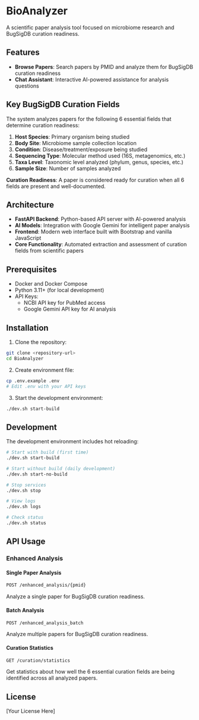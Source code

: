 # BioAnalyzer

A scientific paper analysis tool focused on microbiome research and BugSigDB curation readiness.

## Features

- **Browse Papers**: Search papers by PMID and analyze them for BugSigDB curation readiness
- **Chat Assistant**: Interactive AI-powered assistance for analysis questions

## Key BugSigDB Curation Fields

The system analyzes papers for the following 6 essential fields that determine curation readiness:

1. **Host Species**: Primary organism being studied
2. **Body Site**: Microbiome sample collection location  
3. **Condition**: Disease/treatment/exposure being studied
4. **Sequencing Type**: Molecular method used (16S, metagenomics, etc.)
5. **Taxa Level**: Taxonomic level analyzed (phylum, genus, species, etc.)
6. **Sample Size**: Number of samples analyzed

**Curation Readiness**: A paper is considered ready for curation when all 6 fields are present and well-documented.

## Architecture

- **FastAPI Backend**: Python-based API server with AI-powered analysis
- **AI Models**: Integration with Google Gemini for intelligent paper analysis
- **Frontend**: Modern web interface built with Bootstrap and vanilla JavaScript
- **Core Functionality**: Automated extraction and assessment of curation fields from scientific papers

## Prerequisites

- Docker and Docker Compose
- Python 3.11+ (for local development)
- API Keys:
  - NCBI API key for PubMed access
  - Google Gemini API key for AI analysis

## Installation

1. Clone the repository:
```bash
git clone <repository-url>
cd BioAnalyzer
```

2. Create environment file:
```bash
cp .env.example .env
# Edit .env with your API keys
```

3. Start the development environment:
```bash
./dev.sh start-build
```

## Development

The development environment includes hot reloading:

```bash
# Start with build (first time)
./dev.sh start-build

# Start without build (daily development)
./dev.sh start-no-build

# Stop services
./dev.sh stop

# View logs
./dev.sh logs

# Check status
./dev.sh status
```

## API Usage

### Enhanced Analysis

#### Single Paper Analysis
```bash
POST /enhanced_analysis/{pmid}
```
Analyze a single paper for BugSigDB curation readiness.

#### Batch Analysis
```bash
POST /enhanced_analysis_batch
```
Analyze multiple papers for BugSigDB curation readiness.

#### Curation Statistics
```bash
GET /curation/statistics
```
Get statistics about how well the 6 essential curation fields are being identified across all analyzed papers.

## License

[Your License Here] 
